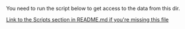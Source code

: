 You need to run the script below to get access to the data from this dir. 

[Link to the Scripts section in README.md if you're missing this file](../../../README.md#scripts)

